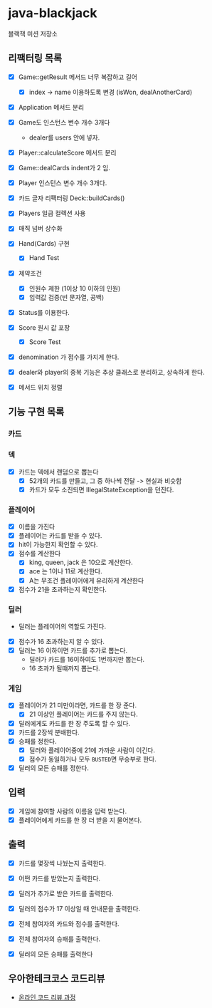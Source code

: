 # java-blackjack

블랙잭 미션 저장소

## 리팩터링 목록
- [x] Game::getResult 메서드 너무 복잡하고 길어
  - [x] index -> name 이용하도록 변경 (isWon, dealAnotherCard)

- [x] Application 메서드 분리
- [x] Game도 인스턴스 변수 개수 3개다
  - dealer를 users 안에 넣자.

- [x] Player::calculateScore 메서드 분리
- [x] Game::dealCards indent가 2 임.
- [x] Player 인스턴스 변수 개수 3개다.
- [x] 카드 글자 리팩터링 Deck::buildCards()
- [x] Players 일급 컬렉션 사용

- [x] 매직 넘버 상수화
- [x] Hand(Cards) 구현
  - [X] Hand Test
- [x] 제약조건
  - [x] 인원수 제한 (1이상 10 이하의 인원)
  - [x] 입력값 검증(빈 문자열, 공백)
- [x] Status를 이용한다. 
- [x] Score 원시 값 포장
  - [x] Score Test
- [x] denomination 가 점수를 가지게 한다.
- [x] dealer와 player의 중복 기능은 추상 클래스로 분리하고, 상속하게 한다.
- [x] 메서드 위치 정렬


## 기능 구현 목록

### 카드

### 덱
- [x] 카드는 덱에서 랜덤으로 뽑는다
  - [x] 52개의 카드를 만들고, 그 중 하나씩 전달 -> 현실과 비슷함
  - [x] 카드가 모두 소진되면 IllegalStateException을 던진다. 

### 플레이어
- [x] 이름을 가진다
- [x] 플레이어는 카드를 받을 수 있다.
- [x] hit이 가능한지 확인할 수 있다.
- [x] 점수를 계산한다
  - [x] king, queen, jack 은 10으로 계산한다.
  - [x] ace 는 1이나 11로 계산한다.
  - [x] A는 무조건 플레이어에게 유리하게 계산한다
- [x] 점수가 21을 초과하는지 확인한다.

### 딜러
- 딜러는 플레이어의 역할도 가진다.
- [x] 점수가 16 초과하는지 알 수 있다.
- [x] 딜러는 16 이하이면 카드를 추가로 뽑는다.
  - 딜러가 카드를 16이하여도 1번까지만 뽑는다.
  - 16 초과가 될떄까지 뽑는다.
  
### 게임
- [x] 플레이어가 21 미만이라면, 카드를 한 장 준다.
  - [x] 21 이상인 플레이어는 카드를 주지 않는다.
- [x] 딜러에게도 카드를 한 장 주도록 할 수 있다.
- [x] 카드를 2장씩 분배한다.
- [x] 승패를 정한다.
  - [x] 딜러와 플레이어중에 21에 가까운 사람이 이긴다.
  - [x] 점수가 동일하거나 모두 `BUSTED`면 무승부로 한다.
- [x] 딜러의 모든 승패를 정한다.

## 입력
- [x] 게임에 참여할 사람의 이름을 입력 받는다.
- [x] 플레이어에게 카드를 한 장 더 받을 지 물어본다.

## 출력
- [x] 카드를 몇장씩 나눴는지 출력한다.
- [x] 어떤 카드를 받았는지 출력한다.
- [x] 딜러가 추가로 받은 카드를 출력한다.
- [x] 딜러의 점수가 17 이상일 때 안내문을 출력한다.
- [x] 전체 참여자의 카드와 점수를 출력한다.
- [x] 전체 참여자의 승패를 출력한다.
- [x] 딜러의 모든 승패를 출력한다

 
## 우아한테크코스 코드리뷰

- [온라인 코드 리뷰 과정](https://github.com/woowacourse/woowacourse-docs/blob/master/maincourse/README.md)
